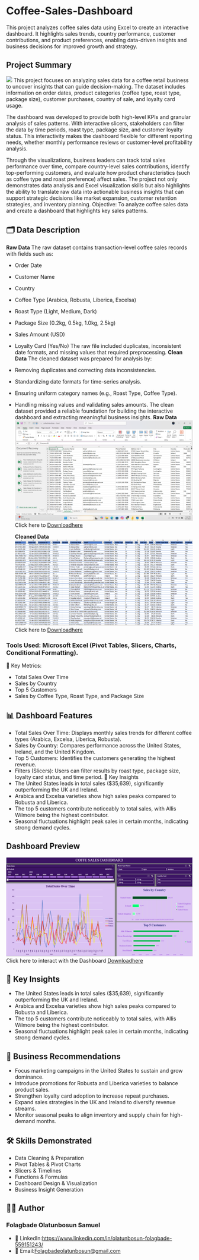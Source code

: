 # Coffee-Sales-Dashboard
This project analyzes coffee sales data using Excel to create an interactive dashboard. It highlights sales trends, country performance, customer contributions, and product preferences, enabling data-driven insights and business decisions for improved growth and strategy.
## Project Summary
![](Coffee.png)
This project focuses on analyzing sales data for a coffee retail business to uncover insights that can guide decision-making. The dataset includes information on order dates, product categories (coffee type, roast type, package size), customer purchases, country of sale, and loyalty card usage.

The dashboard was developed to provide both high-level KPIs and granular analysis of sales patterns. With interactive slicers, stakeholders can filter the data by time periods, roast type, package size, and customer loyalty status. This interactivity makes the dashboard flexible for different reporting needs, whether monthly performance reviews or customer-level profitability analysis.

Through the visualizations, business leaders can track total sales performance over time, compare country-level sales contributions, identify top-performing customers, and evaluate how product characteristics (such as coffee type and roast preference) affect sales.
The project not only demonstrates data analysis and Excel visualization skills but also highlights the ability to translate raw data into actionable business insights that can support strategic decisions like market expansion, customer retention strategies, and inventory planning.
Objective: To analyze coffee sales data and create a dashboard that highlights key sales patterns.
## 🗂️ Data Description
**Raw Data**
The raw dataset contains transaction-level coffee sales records with fields such as:
- Order Date
- Customer Name
- Country
- Coffee Type (Arabica, Robusta, Liberica, Excelsa)
- Roast Type (Light, Medium, Dark)
- Package Size (0.2kg, 0.5kg, 1.0kg, 2.5kg)
- Sales Amount (USD)
- Loyalty Card (Yes/No)
The raw file included duplicates, inconsistent date formats, and missing values that required preprocessing.
**Clean Data**
The cleaned dataset was prepared for analysis by:
- Removing duplicates and correcting data inconsistencies.
- Standardizing date formats for time-series analysis.
- Ensuring uniform category names (e.g., Roast Type, Coffee Type).
- Handling missing values and validating sales amounts.
The clean dataset provided a reliable foundation for building the interactive dashboard and extracting meaningful business insights.
  **Raw Data**                
   ![](Raw_data.png)
 Click here to [Downloadhere](coffeeOrdersData.xlsx) 

  **Cleaned Data**
  ![](Cleaned_data.png)
Click here to [Downloadhere](Cleaned_Coffeedata.xlsx)

### Tools Used: Microsoft Excel (Pivot Tables, Slicers, Charts, Conditional Formatting).
🎯 Key Metrics:
- Total Sales Over Time
- Sales by Country
- Top 5 Customers
- Sales by Coffee Type, Roast Type, and Package Size
## 📊 Dashboard Features
- Total Sales Over Time: Displays monthly sales trends for different coffee types (Arabica, Excelsa, Liberica, Robusta).
- Sales by Country: Compares performance across the United States, Ireland, and the United Kingdom.
- Top 5 Customers: Identifies the customers generating the highest revenue.
- Filters (Slicers): Users can filter results by roast type, package size, loyalty card status, and time period.
🔑 Key Insights
- The United States leads in total sales ($35,639), significantly outperforming the UK and Ireland.
- Arabica and Excelsa varieties show high sales peaks compared to Robusta and Liberica.
- The top 5 customers contribute noticeably to total sales, with Allis Wilmore being the highest contributor.
- Seasonal fluctuations highlight peak sales in certain months, indicating strong demand cycles.
## Dashboard Preview
![](Dashboard.png)
Click here to interact with the Dashboard [Downloadhere](Coffee_Dashboard.xlsx)
## 🔑 Key Insights
- The United States leads in total sales ($35,639), significantly outperforming the UK and Ireland.
- Arabica and Excelsa varieties show high sales peaks compared to Robusta and Liberica.
- The top 5 customers contribute noticeably to total sales, with Allis Wilmore being the highest contributor.
- Seasonal fluctuations highlight peak sales in certain months, indicating strong demand cycles.
## 🚀 Business Recommendations
- Focus marketing campaigns in the United States to sustain and grow dominance.
- Introduce promotions for Robusta and Liberica varieties to balance product sales.
- Strengthen loyalty card adoption to increase repeat purchases.
- Expand sales strategies in the UK and Ireland to diversify revenue streams.
- Monitor seasonal peaks to align inventory and supply chain for high-demand months.
## 🛠️ Skills Demonstrated
- Data Cleaning & Preparation
- Pivot Tables & Pivot Charts
- Slicers & Timelines
- Functions & Formulas
- Dashboard Design & Visualization
- Business Insight Generation
## 👨‍💻 Author
### Folagbade Olatunbosun Samuel
- 💼 LinkedIn:https://www.linkedin.com/in/olatunbosun-folagbade-559151243/
- 📧 Email:Folagbadeolatunbosun@gmail.com




